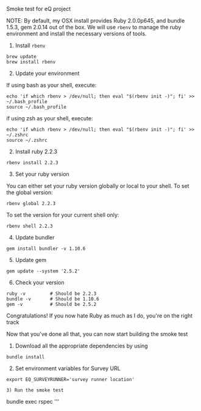 Smoke test for eQ project

NOTE:
By default, my OSX install provides Ruby 2.0.0p645, and bundle 1.5.3, gem 2.0.14 out of the box.
We will use `rbenv` to manage the ruby environment and install the necessary versions of tools.


1) Install `rbenv`

```
brew update
brew install rbenv
```

2) Update your environment

If using bash as your shell, execute:

```
echo 'if which rbenv > /dev/null; then eval "$(rbenv init -)"; fi' >> ~/.bash_profile
source ~/.bash_profile
```

if using zsh as your shell, execute:

```
echo 'if which rbenv > /dev/null; then eval "$(rbenv init -)"; fi' >> ~/.zshrc
source ~/.zshrc
```

2) Install ruby 2.2.3

```
rbenv install 2.2.3
```

3) Set your ruby version

You can either set your ruby version globally or local to your shell.  To set the global version:

```
rbenv global 2.2.3
```

To set the version for your current shell only:

```
rbenv shell 2.2.3
```

4) Update bundler

```
gem install bundler -v 1.10.6
```

5) Update gem

```
gem update --system '2.5.2'
```

6) Check your version

```
ruby -v         # Should be 2.2.3
bundle -v       # Should be 1.10.6
gem -v          # Should be 2.5.2
```

Congratulations!  If you now hate Ruby as much as I do, you're on the right track

Now that you've done all that, you can now start building the smoke test


1) Download all the appropriate dependencies by using

```
bundle install
```
2) Set environment variables for Survey URL

```
export EQ_SURVEYRUNNER='survey runner location'

3) Run the smoke test

```
bundle exec rspec
'''
